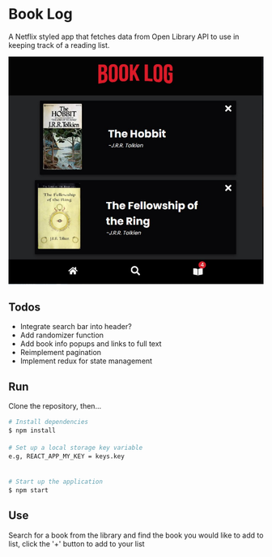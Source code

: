 # Book Log
A Netflix styled app that fetches data from Open Library API to use in keeping track of a reading list.

![App Screenshot](public/screenshot.jpg)

## Todos
- Integrate search bar into header?
- Add randomizer function
- Add book info popups and links to full text
- Reimplement pagination
- Implement redux for state management

## Run
Clone the repository, then...

```bash
# Install dependencies
$ npm install

# Set up a local storage key variable
e.g, REACT_APP_MY_KEY = keys.key


# Start up the application
$ npm start
```

## Use
Search for a book from the library and find the book you would like to add to list, click the '+' button to add to your list